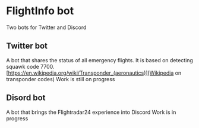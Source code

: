 # FlightInfo bot
Two bots for Twitter and Discord

## Twitter bot
A bot that shares the status of all emergency flights.
It is based on detecting squawk code 7700.
[https://en.wikipedia.org/wiki/Transponder_(aeronautics)](Wikipedia on transponder codes)
Work is still on progress

## Disord bot
A bot that brings the Flightradar24 experience into Discord
Work is in progress